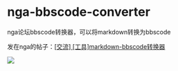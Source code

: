 # nga-bbscode-converter
nga论坛bbscode转换器，可以将markdown转换为bbscode

发在nga的帖子：[[交流] [工具]markdown-bbscode转换器](https://nga.178.com/read.php?tid=27512061)

![](https://img.nga.178.com/attachments/mon_202107/07/lsQ2o-17o6K2mT3cSoe-b6.gif)
